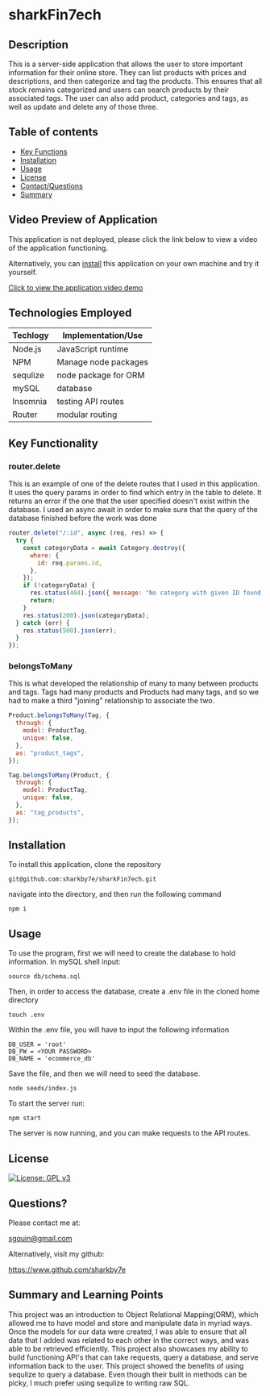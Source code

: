 # sharkFin7ech

## Description

This is a server-side application that allows the user to store important information for their online store. They can list products with prices and descriptions, and then categorize and tag the products.
This ensures that all stock remains categorized and users can search products by their associated tags. The user can also add product, categories and tags, as well as update and delete any of those three.

## Table of contents

- [Key Functions](#key-functions)
- [Installation](#installation)
- [Usage](#usage)
- [License](#license)
- [Contact/Questions](#questions)
- [Summary](#summary-and-learning-points)

## Video Preview of Application

This application is not deployed, please click the link below to view a video of the application functioning.

Alternatively, you can [install](#installation) this application on your own machine and try it yourself.

[Click to view the application video demo](https://drive.google.com/file/d/1gpkEIPPF95u-nLRZIYmM7tLB7mnH69w4/view)

## Technologies Employed

| Techlogy | Implementation/Use   |
| -------- | -------------------- |
| Node.js  | JavaScript runtime   |
| NPM      | Manage node packages |
| sequlize | node package for ORM |
| mySQL    | database             |
| Insomnia | testing API routes   |
| Router   | modular routing      |

## Key Functionality

### router.delete

This is an example of one of the delete routes that I used in this application. It uses the query params
in order to find which entry in the table to delete. It returns an error if the one that the user specified
doesn't exist within the database. I used an async await in order to make sure that the query of the database
finished before the work was done

```javascript
router.delete("/:id", async (req, res) => {
  try {
    const categoryData = await Category.destroy({
      where: {
        id: req.params.id,
      },
    });
    if (!categoryData) {
      res.status(404).json({ message: "No category with given ID found!" });
      return;
    }
    res.status(200).json(categoryData);
  } catch (err) {
    res.status(500).json(err);
  }
});
```

### belongsToMany

This is what developed the relationship of many to many between products and tags. Tags had many products
and Products had many tags, and so we had to make a third "joining" relationship to associate the two.

```javascript
Product.belongsToMany(Tag, {
  through: {
    model: ProductTag,
    unique: false,
  },
  as: "product_tags",
});

Tag.belongsToMany(Product, {
  through: {
    model: ProductTag,
    unique: false,
  },
  as: "tag_products",
});
```

## Installation

To install this application, clone the repository

```
git@github.com:sharkby7e/sharkFin7ech.git
```

navigate into the directory, and then run the following command

```
npm i
```

## Usage

To use the program, first we will need to create the database to hold information. In mySQL shell input:

```
source db/schema.sql
```

Then, in order to access the database, create a .env file in the cloned home directory

```shell
touch .env
```

Within the .env file, you will have to input the following information

```
DB_USER = 'root'
DB_PW = <YOUR PASSWORD>
DB_NAME = 'ecommerce_db'
```

Save the file, and then we will need to seed the database.

```shell
node seeds/index.js
```

To start the server run:

```
npm start
```

The server is now running, and you can make requests to the API routes.

## License

[![License: GPL v3](https://img.shields.io/badge/License-GPLv3-blue.svg)](https://www.gnu.org/licenses/gpl-3.0)

## Questions?

Please contact me at:

sgquin@gmail.com

Alternatively, visit my github:

https://www.github.com/sharkby7e

## Summary and Learning Points

This project was an introduction to Object Relational Mapping(ORM), which allowed me to have model and store and manipulate data in myriad ways.
Once the models for our data were created, I was able to ensure that all data that I added was related to each other in the correct ways, and
was able to be retrieved efficiently. This project also showcases my ability to build functioning API's that can take requests, query a database,
and serve information back to the user.
This project showed the benefits of using sequlize to query a database. Even though their built in methods can be picky, I much prefer using sequlize
to writing raw SQL.
